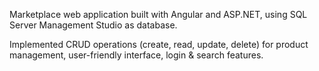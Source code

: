Marketplace web application built with Angular and ASP.NET, using SQL Server Management Studio as database.

Implemented CRUD operations (create, read, update, delete) for product management, user-friendly interface, login & search features.
